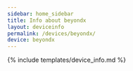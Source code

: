 ```yaml
---
sidebar: home_sidebar
title: Info about beyondx
layout: deviceinfo
permalink: /devices/beyondx/
device: beyondx
---
```

{% include templates/device_info.md %}
